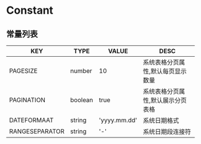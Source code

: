 # Constant

## 常量列表

| KEY | TYPE | VALUE | DESC |
| ------------- | ------------- | ----- | ----- |
| PAGESIZE | number | 10 | 系统表格分页属性,默认每页显示数量 |
| PAGINATION | boolean | true | 系统表格分页属性,默认展示分页表格 |
| DATEFORMAAT | string | 'yyyy.mm.dd' | 系统日期格式 |
| RANGESEPARATOR | string | '-' | 系统日期段连接符 |
